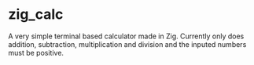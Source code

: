 # zig_calc
A very simple terminal based calculator made in Zig. Currently only does addition, subtraction, multiplication and division and the inputed numbers must be positive.
